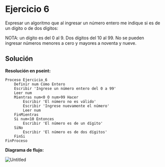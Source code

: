 # Ejercicio 6

Expresar un algoritmo que al ingresar un número entero me indique si es de un dígito o de dos dígitos:

NOTA: un dígito es del 0 al 9. Dos dígitos del 10 al 99. No se pueden ingresar números menores a cero y mayores a noventa y nueve.

## Solución

**Resolución en pseint:**

```
Proceso Ejercicio_6
	Definir num Como Entero
	Escribir 'Ingrese un número entero del 0 a 99'
	Leer num
	Mientras num<0 O num>99 Hacer
		Escribir 'El número no es válido'
		Escribir 'Ingrese nuevamente el número'
		Leer num
	FinMientras
	Si num<10 Entonces
		Escribir 'El número es de un dígito'
	SiNo
		Escribir 'El número es de dos dígitos'
	FinSi
FinProceso
```

**Diagrama de flujo:**

![Untitled](Ejercicio%206%20bcd7d1e485f04115a18ac69a821bc716/Untitled.png)